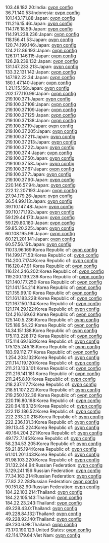 103.48.182.20:India: [ovpn config](vpn/103_48_182_20.ovpn)  
36.71.140.53:Indonesia: [ovpn config](vpn/36_71_140_53.ovpn)  
101.143.171.88:Japan: [ovpn config](vpn/101_143_171_88.ovpn)  
111.216.15.46:Japan: [ovpn config](vpn/111_216_15_46.ovpn)  
114.176.18.59:Japan: [ovpn config](vpn/114_176_18_59.ovpn)  
114.191.238.236:Japan: [ovpn config](vpn/114_191_238_236.ovpn)  
118.156.41.53:Japan: [ovpn config](vpn/118_156_41_53.ovpn)  
120.74.199.146:Japan: [ovpn config](vpn/120_74_199_146.ovpn)  
124.212.86.193:Japan: [ovpn config](vpn/124_212_86_193.ovpn)  
126.171.146.115:Japan: [ovpn config](vpn/126_171_146_115.ovpn)  
126.28.239.132:Japan: [ovpn config](vpn/126_28_239_132.ovpn)  
131.147.233.213:Japan: [ovpn config](vpn/131_147_233_213.ovpn)  
133.32.131.142:Japan: [ovpn config](vpn/133_32_131_142.ovpn)  
147.192.22.34:Japan: [ovpn config](vpn/147_192_22_34.ovpn)  
180.1.47.140:Japan: [ovpn config](vpn/180_1_47_140.ovpn)  
1.21.115.158:Japan: [ovpn config](vpn/1_21_115_158.ovpn)  
202.177.110.99:Japan: [ovpn config](vpn/202_177_110_99.ovpn)  
219.100.37.1:Japan: [ovpn config](vpn/219_100_37_1.ovpn)  
219.100.37.108:Japan: [ovpn config](vpn/219_100_37_108.ovpn)  
219.100.37.109:Japan: [ovpn config](vpn/219_100_37_109.ovpn)  
219.100.37.125:Japan: [ovpn config](vpn/219_100_37_125.ovpn)  
219.100.37.138:Japan: [ovpn config](vpn/219_100_37_138.ovpn)  
219.100.37.19:Japan: [ovpn config](vpn/219_100_37_19.ovpn)  
219.100.37.205:Japan: [ovpn config](vpn/219_100_37_205.ovpn)  
219.100.37.211:Japan: [ovpn config](vpn/219_100_37_211.ovpn)  
219.100.37.213:Japan: [ovpn config](vpn/219_100_37_213.ovpn)  
219.100.37.22:Japan: [ovpn config](vpn/219_100_37_22.ovpn)  
219.100.37.4:Japan: [ovpn config](vpn/219_100_37_4.ovpn)  
219.100.37.50:Japan: [ovpn config](vpn/219_100_37_50.ovpn)  
219.100.37.58:Japan: [ovpn config](vpn/219_100_37_58.ovpn)  
219.100.37.67:Japan: [ovpn config](vpn/219_100_37_67.ovpn)  
219.100.37.7:Japan: [ovpn config](vpn/219_100_37_7.ovpn)  
219.100.37.90:Japan: [ovpn config](vpn/219_100_37_90.ovpn)  
220.146.57.94:Japan: [ovpn config](vpn/220_146_57_94.ovpn)  
222.12.207.193:Japan: [ovpn config](vpn/222_12_207_193.ovpn)  
27.94.179.26:Japan: [ovpn config](vpn/27_94_179_26.ovpn)  
36.54.99.113:Japan: [ovpn config](vpn/36_54_99_113.ovpn)  
39.110.147.48:Japan: [ovpn config](vpn/39_110_147_48.ovpn)  
39.110.171.192:Japan: [ovpn config](vpn/39_110_171_192.ovpn)  
59.129.44.173:Japan: [ovpn config](vpn/59_129_44_173.ovpn)  
59.129.80.180:Japan: [ovpn config](vpn/59_129_80_180.ovpn)  
59.85.20.225:Japan: [ovpn config](vpn/59_85_20_225.ovpn)  
60.108.195.99:Japan: [ovpn config](vpn/60_108_195_99.ovpn)  
60.121.201.141:Japan: [ovpn config](vpn/60_121_201_141.ovpn)  
60.57.56.151:Japan: [ovpn config](vpn/60_57_56_151.ovpn)  
110.13.96.169:Korea Republic of: [ovpn config](vpn/110_13_96_169.ovpn)  
114.199.171.53:Korea Republic of: [ovpn config](vpn/114_199_171_53.ovpn)  
114.200.7.174:Korea Republic of: [ovpn config](vpn/114_200_7_174.ovpn)  
116.120.47.91:Korea Republic of: [ovpn config](vpn/116_120_47_91.ovpn)  
116.124.246.202:Korea Republic of: [ovpn config](vpn/116_124_246_202.ovpn)  
119.200.139.239:Korea Republic of: [ovpn config](vpn/119_200_139_239.ovpn)  
121.140.177.250:Korea Republic of: [ovpn config](vpn/121_140_177_250.ovpn)  
121.141.154.214:Korea Republic of: [ovpn config](vpn/121_141_154_214.ovpn)  
121.155.99.10:Korea Republic of: [ovpn config](vpn/121_155_99_10.ovpn)  
121.161.183.228:Korea Republic of: [ovpn config](vpn/121_161_183_228.ovpn)  
121.167.150.134:Korea Republic of: [ovpn config](vpn/121_167_150_134.ovpn)  
121.174.29.122:Korea Republic of: [ovpn config](vpn/121_174_29_122.ovpn)  
124.216.169.63:Korea Republic of: [ovpn config](vpn/124_216_169_63.ovpn)  
125.140.5.236:Korea Republic of: [ovpn config](vpn/125_140_5_236.ovpn)  
125.189.54.22:Korea Republic of: [ovpn config](vpn/125_189_54_22.ovpn)  
14.34.151.188:Korea Republic of: [ovpn config](vpn/14_34_151_188.ovpn)  
175.113.228.172:Korea Republic of: [ovpn config](vpn/175_113_228_172.ovpn)  
175.114.69.163:Korea Republic of: [ovpn config](vpn/175_114_69_163.ovpn)  
175.125.245.18:Korea Republic of: [ovpn config](vpn/175_125_245_18.ovpn)  
183.99.112.77:Korea Republic of: [ovpn config](vpn/183_99_112_77.ovpn)  
1.254.203.132:Korea Republic of: [ovpn config](vpn/1_254_203_132.ovpn)  
211.114.119.120:Korea Republic of: [ovpn config](vpn/211_114_119_120.ovpn)  
211.213.133.101:Korea Republic of: [ovpn config](vpn/211_213_133_101.ovpn)  
211.216.141.181:Korea Republic of: [ovpn config](vpn/211_216_141_181.ovpn)  
211.245.8.10:Korea Republic of: [ovpn config](vpn/211_245_8_10.ovpn)  
218.237.117.7:Korea Republic of: [ovpn config](vpn/218_237_117_7.ovpn)  
218.51.107.222:Korea Republic of: [ovpn config](vpn/218_51_107_222.ovpn)  
219.250.102.36:Korea Republic of: [ovpn config](vpn/219_250_102_36.ovpn)  
220.116.80.168:Korea Republic of: [ovpn config](vpn/220_116_80_168.ovpn)  
220.94.193.125:Korea Republic of: [ovpn config](vpn/220_94_193_125.ovpn)  
222.112.186.52:Korea Republic of: [ovpn config](vpn/222_112_186_52.ovpn)  
222.233.20.218:Korea Republic of: [ovpn config](vpn/222_233_20_218.ovpn)  
222.236.131.3:Korea Republic of: [ovpn config](vpn/222_236_131_3.ovpn)  
39.113.45.224:Korea Republic of: [ovpn config](vpn/39_113_45_224.ovpn)  
49.164.204.221:Korea Republic of: [ovpn config](vpn/49_164_204_221.ovpn)  
49.172.7.145:Korea Republic of: [ovpn config](vpn/49_172_7_145.ovpn)  
58.234.53.205:Korea Republic of: [ovpn config](vpn/58_234_53_205.ovpn)  
59.21.85.194:Korea Republic of: [ovpn config](vpn/59_21_85_194.ovpn)  
61.101.201.143:Korea Republic of: [ovpn config](vpn/61_101_201_143.ovpn)  
61.98.103.220:Korea Republic of: [ovpn config](vpn/61_98_103_220.ovpn)  
31.132.244.94:Russian Federation: [ovpn config](vpn/31_132_244_94.ovpn)  
5.129.241.156:Russian Federation: [ovpn config](vpn/5_129_241_156.ovpn)  
77.34.163.214:Russian Federation: [ovpn config](vpn/77_34_163_214.ovpn)  
77.82.22.28:Russian Federation: [ovpn config](vpn/77_82_22_28.ovpn)  
90.151.82.90:Russian Federation: [ovpn config](vpn/90_151_82_90.ovpn)  
184.22.103.214:Thailand: [ovpn config](vpn/184_22_103_214.ovpn)  
184.22.105.143:Thailand: [ovpn config](vpn/184_22_105_143.ovpn)  
184.22.23.243:Thailand: [ovpn config](vpn/184_22_23_243.ovpn)  
49.228.43.0:Thailand: [ovpn config](vpn/49_228_43_0.ovpn)  
49.228.84.132:Thailand: [ovpn config](vpn/49_228_84_132.ovpn)  
49.228.92.140:Thailand: [ovpn config](vpn/49_228_92_140.ovpn)  
49.230.6.98:Thailand: [ovpn config](vpn/49_230_6_98.ovpn)  
73.170.190.123:United States: [ovpn config](vpn/73_170_190_123.ovpn)  
42.114.179.64:Viet Nam: [ovpn config](vpn/42_114_179_64.ovpn)  
